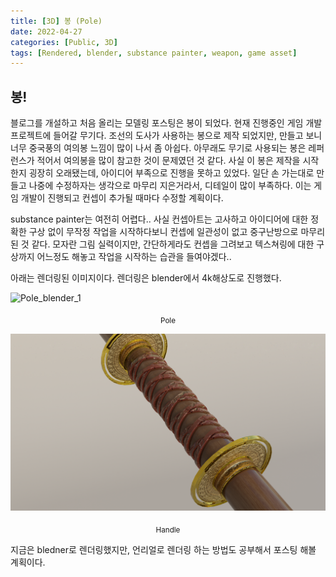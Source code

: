 ```yaml
---
title: [3D] 봉 (Pole)
date: 2022-04-27
categories: [Public, 3D]
tags: [Rendered, blender, substance painter, weapon, game asset]
---
```


## 봉!
블로그를 개설하고 처음 올리는 모델링 포스팅은 봉이 되었다. 현재 진행중인 게임 개발 프로젝트에 들어갈 무기다. 조선의 도사가 사용하는 봉으로 제작 되었지만, 만들고 보니 너무 중국풍의 여의봉 느낌이 많이 나서 좀 아쉽다. 아무래도 무기로 사용되는 봉은 레퍼런스가 적어서 여의봉을 많이 참고한 것이 문제였던 것 같다. 사실 이 봉은 제작을 시작한지 굉장히 오래됐는데, 아이디어 부족으로 진행을 못하고 있었다. 일단 손 가는대로 만들고 나중에 수정하자는 생각으로 마무리 지은거라서, 디테일이 많이 부족하다. 이는 게임 개발이 진행되고 컨셉이 추가될 때마다 수정할 계획이다.

substance painter는 여전히 어렵다.. 사실 컨셉아트는 고사하고 아이디어에 대한 정확한 구상 없이 무작정 작업을 시작하다보니 컨셉에 일관성이 없고 중구난방으로 마무리 된 것 같다. 모자란 그림 실력이지만, 간단하게라도 컨셉을 그려보고 텍스쳐링에 대한 구상까지 어느정도 해놓고 작업을 시작하는 습관을 들여야겠다..

아래는 렌더링된 이미지이다. 렌더링은 blender에서 4k해상도로 진행했다.

![Pole_blender_1](./assets/img/post_img/pole_blender.png "Pole (render in blender)")
<center><sub>Pole</sub></center>

![Pole_blender_2](./assets/img/post_img/pole_blender_2.png "Pole handle (render in blender)")
<center><sub>Handle</sub></center>



지금은 bledner로 렌더링했지만, 언리얼로 렌더링 하는 방법도 공부해서 포스팅 해볼 계획이다.